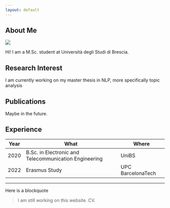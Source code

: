 ```yaml
---
layout: default
---
```


## About Me

<img class="profile-picture" src="https://avatars.githubusercontent.com/u/18557226?v=4">

Hi! I am a M.Sc. student at Università degli Studi di Brescia. 

## Research Interest
I am currently working on my master thesis in NLP, more specifically topic analysis

## Publications
Maybe in the future.

## Experience
 Year | What | Where
-----|-------|-----
 2020 | B.Sc. in Electronic and Telecommunication Engineering | UniBS
 2022 | Erasmus Study | UPC BarcelonaTech

---

Here is a blockquote

> I am still working on this website.
> CV.
